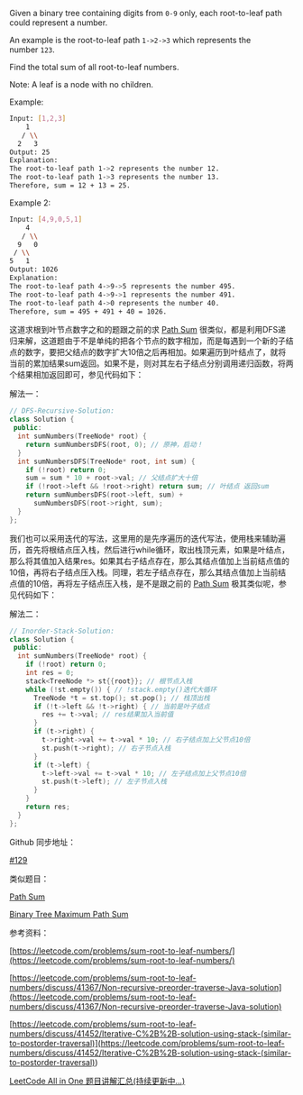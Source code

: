 Given a binary tree containing digits from `0-9` only, each root-to-leaf path could represent a number.

An example is the root-to-leaf path `1->2->3` which represents the number `123`.

Find the total sum of all root-to-leaf numbers.

Note: A leaf is a node with no children.

Example:

```bash
Input: [1,2,3]
    1
   / \\
  2   3
Output: 25
Explanation:
The root-to-leaf path 1->2 represents the number 12.
The root-to-leaf path 1->3 represents the number 13.
Therefore, sum = 12 + 13 = 25.
```

Example 2:

```bash
Input: [4,9,0,5,1]
    4
   / \\
  9   0
 / \\
5   1
Output: 1026
Explanation:
The root-to-leaf path 4->9->5 represents the number 495.
The root-to-leaf path 4->9->1 represents the number 491.
The root-to-leaf path 4->0 represents the number 40.
Therefore, sum = 495 + 491 + 40 = 1026.
```

这道求根到叶节点数字之和的题跟之前的求 [Path Sum](http://www.cnblogs.com/grandyang/p/4036961.html) 很类似，都是利用DFS递归来解，这道题由于不是单纯的把各个节点的数字相加，而是每遇到一个新的子结点的数字，要把父结点的数字扩大10倍之后再相加。如果遍历到叶结点了，就将当前的累加结果sum返回。如果不是，则对其左右子结点分别调用递归函数，将两个结果相加返回即可，参见代码如下：

解法一：

```cpp
// DFS-Recursive-Solution:
class Solution {
 public:
  int sumNumbers(TreeNode* root) {
    return sumNumbersDFS(root, 0); // 原神，启动！
  }
  int sumNumbersDFS(TreeNode* root, int sum) {
    if (!root) return 0;
    sum = sum * 10 + root->val; // 父结点扩大十倍
    if (!root->left && !root->right) return sum; // 叶结点 返回sum
    return sumNumbersDFS(root->left, sum) +
      sumNumbersDFS(root->right, sum);
  }
};
```

我们也可以采用迭代的写法，这里用的是先序遍历的迭代写法，使用栈来辅助遍历，首先将根结点压入栈，然后进行while循环，取出栈顶元素，如果是叶结点，那么将其值加入结果res。如果其右子结点存在，那么其结点值加上当前结点值的10倍，再将右子结点压入栈。同理，若左子结点存在，那么其结点值加上当前结点值的10倍，再将左子结点压入栈，是不是跟之前的 [Path Sum](http://www.cnblogs.com/grandyang/p/4036961.html) 极其类似呢，参见代码如下：

解法二：

```cpp
// Inorder-Stack-Solution:
class Solution {
 public:
  int sumNumbers(TreeNode* root) {
    if (!root) return 0;
    int res = 0;
    stack<TreeNode *> st{{root}}; // 根节点入栈
    while (!st.empty()) { // !stack.empty()迭代大循环
      TreeNode *t = st.top(); st.pop(); // 栈顶出栈
      if (!t->left && !t->right) { // 当前是叶子结点
        res += t->val; // res结果加入当前值
      }
      if (t->right) {
        t->right->val += t->val * 10; // 右子结点加上父节点10倍
        st.push(t->right); // 右子节点入栈
      }
      if (t->left) {
        t->left->val += t->val * 10; // 左子结点加上父节点10倍
        st.push(t->left); // 左子节点入栈
      }
    }
    return res;
  }
};
```

Github 同步地址：

[#129](https://github.com/grandyang/leetcode/issues/129)

类似题目：

[Path Sum](http://www.cnblogs.com/grandyang/p/4036961.html)

[Binary Tree Maximum Path Sum](http://www.cnblogs.com/grandyang/p/4280120.html)

参考资料：

[https://leetcode.com/problems/sum-root-to-leaf-numbers/](https://leetcode.com/problems/sum-root-to-leaf-numbers/)

[https://leetcode.com/problems/sum-root-to-leaf-numbers/discuss/41367/Non-recursive-preorder-traverse-Java-solution](https://leetcode.com/problems/sum-root-to-leaf-numbers/discuss/41367/Non-recursive-preorder-traverse-Java-solution)

[](<https://leetcode.com/problems/sum-root-to-leaf-numbers/discuss/41452/Iterative-C%2B%2B-solution-using-stack-(similar-to-postorder-traversal)>)[https://leetcode.com/problems/sum-root-to-leaf-numbers/discuss/41452/Iterative-C%2B%2B-solution-using-stack-(similar-to-postorder-traversal)](<https://leetcode.com/problems/sum-root-to-leaf-numbers/discuss/41452/Iterative-C%2B%2B-solution-using-stack-(similar-to-postorder-traversal)>)

[LeetCode All in One 题目讲解汇总(持续更新中...)](http://www.cnblogs.com/grandyang/p/4606334.html)
